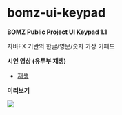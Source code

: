 # bomz-ui-keypad

**BOMZ Public Project UI Keypad 1.1**

자바FX 기반의 한글/영문/숫자 가상 키패드


**시연 영상 (유투부 재생)**
   - <a href="https://youtu.be/hy6CllpQ7Yo" target="_blank">재생</a>

**미리보기**

<img src="https://img.youtube.com/vi/hy6CllpQ7Yo/sddefault.jpg">
